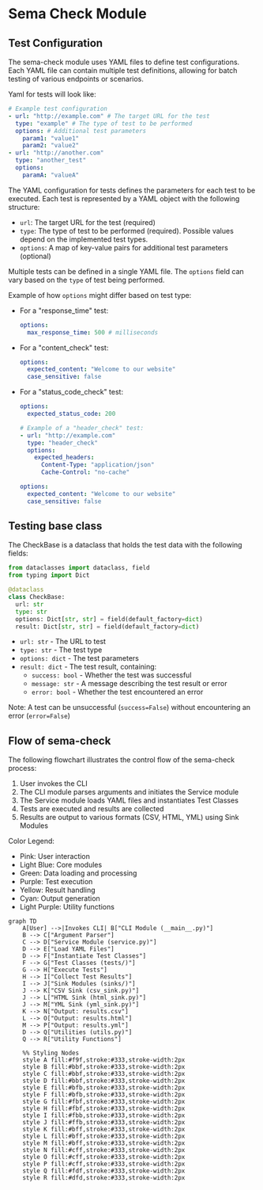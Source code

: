 # Sema Check Module

## Test Configuration

The sema-check module uses YAML files to define test configurations. Each YAML file can contain multiple test definitions, allowing for batch testing of various endpoints or scenarios.

Yaml for tests will look like:

```yaml
# Example test configuration
- url: "http://example.com" # The target URL for the test
  type: "example" # The type of test to be performed
  options: # Additional test parameters
    param1: "value1"
    param2: "value2"
- url: "http://another.com"
  type: "another_test"
  options:
    paramA: "valueA"
```

The YAML configuration for tests defines the parameters for each test to be executed. Each test is represented by a YAML object with the following structure:

- `url`: The target URL for the test (required)
- `type`: The type of test to be performed (required). Possible values depend on the implemented test types.
- `options`: A map of key-value pairs for additional test parameters (optional)

Multiple tests can be defined in a single YAML file. The `options` field can vary based on the `type` of test being performed.

Example of how `options` might differ based on test type:

- For a "response_time" test:

  ```yaml
  options:
    max_response_time: 500 # milliseconds
  ```

- For a "content_check" test:

  ```yaml
  options:
    expected_content: "Welcome to our website"
    case_sensitive: false
  ```

- For a "status_code_check" test:

  ```yaml
  options:
    expected_status_code: 200
  ```

  ```yaml
  # Example of a "header_check" test:
  - url: "http://example.com"
    type: "header_check"
    options:
      expected_headers:
        Content-Type: "application/json"
        Cache-Control: "no-cache"
  ```

  ```yaml
  options:
    expected_content: "Welcome to our website"
    case_sensitive: false
  ```

## Testing base class

The CheckBase is a dataclass that holds the test data with the following fields:

```python
from dataclasses import dataclass, field
from typing import Dict

@dataclass
class CheckBase:
  url: str
  type: str
  options: Dict[str, str] = field(default_factory=dict)
  result: Dict[str, str] = field(default_factory=dict)
```

- `url: str` - The URL to test
- `type: str` - The test type
- `options: dict` - The test parameters
- `result: dict` - The test result, containing:
  - `success: bool` - Whether the test was successful
  - `message: str` - A message describing the test result or error
  - `error: bool` - Whether the test encountered an error

Note: A test can be unsuccessful (`success=False`) without encountering an error (`error=False`)

## Flow of sema-check

The following flowchart illustrates the control flow of the sema-check process:

1. User invokes the CLI
2. The CLI module parses arguments and initiates the Service module
3. The Service module loads YAML files and instantiates Test Classes
4. Tests are executed and results are collected
5. Results are output to various formats (CSV, HTML, YML) using Sink Modules

Color Legend:

- Pink: User interaction
- Light Blue: Core modules
- Green: Data loading and processing
- Purple: Test execution
- Yellow: Result handling
- Cyan: Output generation
- Light Purple: Utility functions

```mermaid
graph TD
    A[User] -->|Invokes CLI| B["CLI Module (__main__.py)"]
    B --> C["Argument Parser"]
    C --> D["Service Module (service.py)"]
    D --> E["Load YAML Files"]
    D --> F["Instantiate Test Classes"]
    F --> G["Test Classes (tests/)"]
    G --> H["Execute Tests"]
    H --> I["Collect Test Results"]
    I --> J["Sink Modules (sinks/)"]
    J --> K["CSV Sink (csv_sink.py)"]
    J --> L["HTML Sink (html_sink.py)"]
    J --> M["YML Sink (yml_sink.py)"]
    K --> N["Output: results.csv"]
    L --> O["Output: results.html"]
    M --> P["Output: results.yml"]
    D --> Q["Utilities (utils.py)"]
    Q --> R["Utility Functions"]

    %% Styling Nodes
    style A fill:#f9f,stroke:#333,stroke-width:2px
    style B fill:#bbf,stroke:#333,stroke-width:2px
    style C fill:#bbf,stroke:#333,stroke-width:2px
    style D fill:#bbf,stroke:#333,stroke-width:2px
    style E fill:#bfb,stroke:#333,stroke-width:2px
    style F fill:#bfb,stroke:#333,stroke-width:2px
    style G fill:#fbf,stroke:#333,stroke-width:2px
    style H fill:#fbf,stroke:#333,stroke-width:2px
    style I fill:#fbb,stroke:#333,stroke-width:2px
    style J fill:#ffb,stroke:#333,stroke-width:2px
    style K fill:#bff,stroke:#333,stroke-width:2px
    style L fill:#bff,stroke:#333,stroke-width:2px
    style M fill:#bff,stroke:#333,stroke-width:2px
    style N fill:#cff,stroke:#333,stroke-width:2px
    style O fill:#cff,stroke:#333,stroke-width:2px
    style P fill:#cff,stroke:#333,stroke-width:2px
    style Q fill:#fdf,stroke:#333,stroke-width:2px
    style R fill:#dfd,stroke:#333,stroke-width:2px
```

